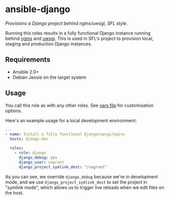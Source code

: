 # ansible-django

*Provisions a Django project behind nginx/uwsgi, SFL style.*

Running this roles results in a fully functional Django instance running behind [nginx][nginx] and
[uwsgi][uwsgi]. This is used in SFL's project to provision local, staging and production Django
instances.

## Requirements

* Ansible 2.0+
* Debian Jessie on the target system

## Usage

You call this role as with any other roles. See [vars file](vars/main.yml) for customisation
options.

Here's an example usage for a local development environment:

```yaml
---
- name: Install a fully functional Django/uwsgi/nginx
  hosts: django-dev

  roles:
    - role: django
      django_debug: yes
      django_user: vagrant
      django_project_symlink_dest: "/vagrant"
```

As you can see, we override `django_debug` because we're in development mode, and we use
`django_project_symlink_dest` to set the project in "symlink mode", which allows us to trigger
live reloads when we edit files on the host.

[nginx]: https://www.nginx.com/
[uwsgi]: https://github.com/unbit/uwsgi-docs

